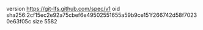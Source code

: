 version https://git-lfs.github.com/spec/v1
oid sha256:2cf15ec2e92a75cbef6e49502551655a59b9ce151f266742d58f70230e63f05c
size 5582
